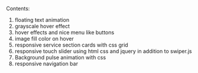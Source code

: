 Contents:
<ol>
<li>floating text animation</li>
<li>grayscale hover effect</li>
<li>hover effects and nice menu like buttons</li>
<li>image fill color on hover</li>
<li>responsive service section cards with css grid</li>
<li>responsive touch slider using html css and jquery in addition to swiper.js</li>
<li>Background pulse animation with css</li>
<li>responsive navigation bar</li>
</ol>
